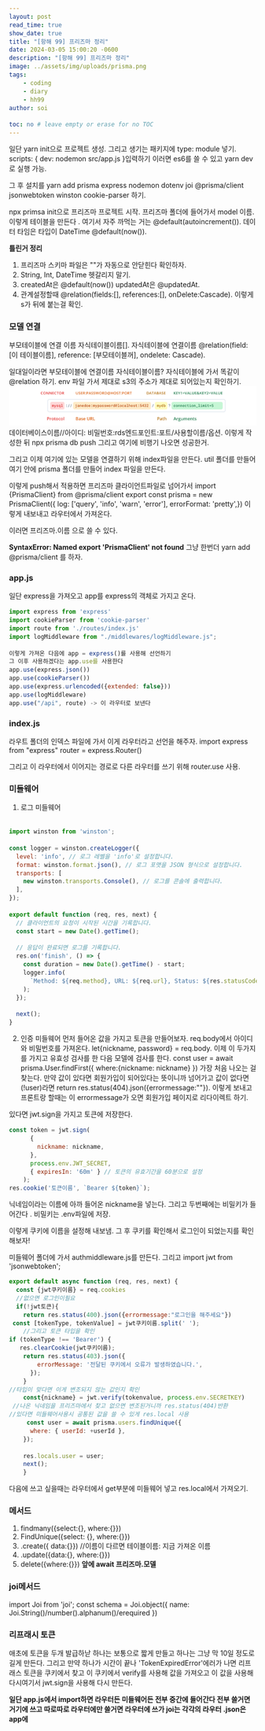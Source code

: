 ```yaml
---
layout: post
read_time: true
show_date: true
title: "[항해 99] 프리즈마 정리"
date: 2024-03-05 15:00:20 -0600
description: "[항해 99] 프리즈마 정리"
image: ../assets/img/uploads/prisma.png
tags: 
    - coding
    - diary
    - hh99
author: soi

toc: no # leave empty or erase for no TOC
---
```


일단 yarn init으로 프로젝트 생성. 
그리고 생기는 패키지에 type: module 넣기. 
scripts: {
dev: nodemon src/app.js
}입력하기 
이러면 es6를 쓸 수 있고 yarn dev로 실행 가능.

그 후 설치를 yarn add prisma express nodemon dotenv joi @prisma/client jsonwebtoken winston cookie-parser 하기. 

npx primsa init으로 프리즈마 프로젝트 시작.
프리즈마 폴더에 들어가서 model 이름.
이렇게 테이블을 만든다 .
여기서 자주 까먹는 거는 @default(autoincrement()). 
데이터 타임은 타입이 DateTime @default(now()).

**틀린거 정리**
1. 프리즈마 스키마 파일은 ""가 자동으로 안닫힌다 확인하자. 
2. String, Int, DateTime 헷갈리지 말기.
3. createdAt은 @default(now()) updatedAt은 @updatedAt.
4. 관계설정할때 @relation(fields:[], references:[], onDelete:Cascade).
이렇게 s가 뒤에 붙는걸 확인.

### 모델 연결 
부모테이블에 연결 이름 자식테이블이름[].
자식테이블에 연결이름 @relation(field:[이 테이블이름], reference: [부모테이블꺼], ondelete: Cascade).

일대일이라면 부모테이블에 연결이름 자식테이블이름?
자식테이블에 가서 똑같이 @relation 하기.
env 파일 가서 제대로 s3의 주소가 제대로 되어있는지 확인하기.
![](../assets/img/uploads/pro.png)
데이터베이스이름//아이디: 비밀번호:rds엔드포인트:포트/사용할이름/옵션.
이렇게 작성한 뒤 npx prisma db push
그리고 여기에 비행기 나오면 성공한거.

그리고 이제 여기에 있는 모델을 연결하기 위해 index파일을 만든다. 
util 폴더를 만들어 여기 안에 prisma 폴더를 만들어 index 파일을 만든다. 

이렇게 push해서 적용하면 프리즈마 클라이언트파일로 넘어가서 import {PrismaClient} from @prisma/client
export const prisma = new PrismaClient({
log: ['query', 'info', 'warn', 'error'],
  errorFormat: 'pretty',})
 이렇게 내보내고 라우터에서 가져온다. 
 
 이러면 프리즈마.이름 으로 쓸 수 있다. 
 
 **SyntaxError: Named export 'PrismaClient' not found**
 그냥 한번더 yarn add @prisma/client 를 하자.
 
### app.js
일단 express을 가져오고 app를 express의 객체로 가지고 온다.
```javascript
import express from 'express'
import cookieParser from 'cookie-parser'
import route from './routes/index.js'
import logMiddleware from "./middlewares/logMiddleware.js";

이렇게 가져온 다음에 app = express()를 사용해 선언하기 
그 이후 사용하겠다는 app.use를 사용한다 
app.use(express.json())
app.use(cookieParser())
app.use(express.urlencoded({extended: false}))
app.use(logMiddleware)
app.use("/api", route) -> 이 라우터로 보낸다 
```

### index.js
라우트 폴더의 인덱스 파일에 가서 이게 라우터라고 선언을 해주자.
import express from "express"
router = express.Router()

그리고 이 라우터에서 이어지는 경로로 다른 라우터를 쓰기 위해 router.use 사용.

### 미들웨어 
1. 로그 미들웨어 
```javascript

import winston from 'winston';

const logger = winston.createLogger({
  level: 'info', // 로그 레벨을 'info'로 설정합니다.
  format: winston.format.json(), // 로그 포맷을 JSON 형식으로 설정합니다.
  transports: [
    new winston.transports.Console(), // 로그를 콘솔에 출력합니다.
  ],
});

export default function (req, res, next) {
  // 클라이언트의 요청이 시작된 시간을 기록합니다.
  const start = new Date().getTime();

  // 응답이 완료되면 로그를 기록합니다.
  res.on('finish', () => {
    const duration = new Date().getTime() - start;
    logger.info(
      `Method: ${req.method}, URL: ${req.url}, Status: ${res.statusCode}, Duration: ${duration}ms`
    );
  });

  next();
}
```

2. 인증 미들웨어 
먼저 들어온 값을 가지고 토큰을 만들어보자. 
req.body에서 아이디와 비밀번호를 가져온다.
let{nickname, password} = req.body.
이제 이 두가지를 가지고 유효성 검사를 한 다음 모델에 검사를 한다. 
const user = await prisma.User.findFirst({
where:{nickname: nickname}
})
가장 처음 나오는 걸 찾는다. 
만약 값이 있다면 회원가입이 되어있다는 뜻이니까 넘어가고 값이 없다면 (!user)라면 return res.status(404).json({errormessage:""}).
이렇게 보내고 프론트랑 할때는 이 errormessage가 오면 회원가입 페이지로 리다이렉트 하기. 

있다면 jwt.sign을 가지고 토큰에 저장한다.
```javascript
const token = jwt.sign(
      {
        nickname: nickname,
      },
      process.env.JWT_SECRET,
      { expiresIn: '60m' } // 토큰의 유효기간을 60분으로 설정
    );
res.cookie('토큰이름', `Bearer ${token}`);
```
닉네임이라는 이름에 아까 들어온 nickname을 넣는다. 
그리고 두번째에는 비밀키가 들어간다 .
비밀키는 .env파일에 저장.

이렇게 쿠키에 이름을 설정해 내보냄.
그 후 쿠키를 확인해서 로그인이 되었는지를 확인해보자!

미들웨어 폴더에 가서 authmiddleware.js를 만든다. 
그리고 import jwt from 'jsonwebtoken';
```javascript
export default async function (req, res, next) {
  const {jwt쿠키이름} = req.cookies
  //없으면 로그인이필요
  if(!jwt토큰){
    return res.status(400).json({errormessage:"로그인을 해주세요"})
 const [tokenType, tokenValue] = jwt쿠키이름.split(' ');
    //그리고 토큰 타입을 확인
if (tokenType !== 'Bearer') {
   res.clearCookie(jwt쿠키이름);
 	return res.status(403).json({
        errorMessage: '전달된 쿠키에서 오류가 발생하였습니다.',
      });
    }
//타입이 맞다면 이게 변조되지 않는 값인지 확인
    const{nickname} = jwt.verify(tokenvalue, process.env.SECRETKEY)
 //나온 닉네임을 프리즈마에서 찾고 없으면 변조된거니까 res.status(404)반환
//있다면 미들웨어사용시 공통된 값을 쓸 수 있게 res.local 사용
     const user = await prisma.users.findUnique({
      where: { userId: +userId },
    });

    res.locals.user = user;
    next();
    }
```
다음에 쓰고 싶을때는 라우터에서 get부분에 미들웨어 넣고 res.local에서 가져오기. 

### 메서드 
1. findmany({select:{}, where:{}})
2. FindUnique({select: {}, where:{}})
3. .create({ data:{}}) //이름이 다르면 테이블이름: 지금 가져온 이름
4. .update({data:{}, where:{}})
5. delete({where:{}})
**앞에 await 프리즈마.모델**

### joi메서드 
import Joi from 'joi';
const schema = Joi.object({
name: Joi.String()/number().alphanum()/erequired
})

### 리프래시 토큰
애초에 토큰을 두개 발급하낟 하나는 보통으로 짧게 만들고 하나는 그냥 막 10일 정도로 길게 만든다. 
그리고 만약 하나가 시간이 끝나 'TokenExpiredError'에러가 나면 리프래스 토큰을 쿠키에서 찾고 이 쿠키에서 verify를 사용해 값을 가져오고 이 값을 사용해 다시여기서 jwt.sign을 사용해 다시 만든다. 

**일단 app.js에서 import하면 라우터든 미들웨어든 전부 중간에 들어간다 전부 쓸거면 거기에 쓰고 따로따로 라우터에만 쓸거면 라우터에 쓰가 joi는 각각의 라우터 .json은 app에**
